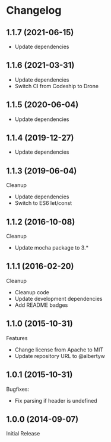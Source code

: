 # Changelog

## 1.1.7 (2021-06-15)

 - Update dependencies


## 1.1.6 (2021-03-31)

 - Update dependencies
 - Switch CI from Codeship to Drone


## 1.1.5 (2020-06-04)

 - Update dependencies


## 1.1.4 (2019-12-27)

 - Update dependencies


## 1.1.3 (2019-06-04)

Cleanup
 - Update dependencies
 - Switch to ES6 let/const

## 1.1.2 (2016-10-08)

Cleanup
 - Update mocha package to 3.*

## 1.1.1 (2016-02-20)

Cleanup
 - Cleanup code
 - Update development dependencies
 - Add README badges

## 1.1.0 (2015-10-31)

Features
 - Change license from Apache to MIT
 - Update repository URL to @albertyw

## 1.0.1 (2015-10-31)

Bugfixes:
 - Fix parsing if header is undefined

## 1.0.0 (2014-09-07)

Initial Release

